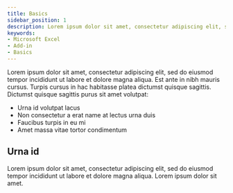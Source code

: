 ```yaml
---
title: Basics
sidebar_position: 1
description: Lorem ipsum dolor sit amet, consectetur adipiscing elit, sed do eiusmod tempor incididunt ut labore et dolore magna aliqua. Lorem ipsum dolor sit amet, consectetur adipiscing elit, sed do eiusmod tempor incididunt ut labore et dolore magna aliqua.
keywords:
- Microsoft Excel
- Add-in
- Basics
---
```


Lorem ipsum dolor sit amet, consectetur adipiscing elit, sed do eiusmod tempor incididunt ut labore et dolore magna aliqua. Est ante in nibh mauris cursus. Turpis cursus in hac habitasse platea dictumst quisque sagittis. Dictumst quisque sagittis purus sit amet volutpat:

- Urna id volutpat lacus
- Non consectetur a erat name at lectus urna duis
- Faucibus turpis in eu mi
- Amet massa vitae tortor condimentum

## Urna id

Lorem ipsum dolor sit amet, consectetur adipiscing elit, sed do eiusmod tempor incididunt ut labore et dolore magna aliqua. Lorem ipsum dolor sit amet.
